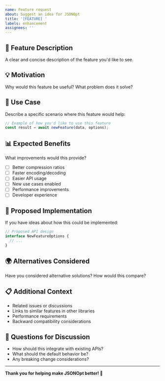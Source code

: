 ```yaml
---
name: Feature request
about: Suggest an idea for JSONOpt
title: '[FEATURE] '
labels: enhancement
assignees: ''
---
```


## 🚀 **Feature Description**
A clear and concise description of the feature you'd like to see.

## 💡 **Motivation**
Why would this feature be useful? What problem does it solve?

## 🎯 **Use Case**
Describe a specific scenario where this feature would help:

```typescript
// Example of how you'd like to use this feature
const result = await newFeature(data, options);
```

## 📊 **Expected Benefits**
What improvements would this provide?
- [ ] Better compression ratios
- [ ] Faster encoding/decoding
- [ ] Easier API usage
- [ ] New use cases enabled
- [ ] Performance improvements
- [ ] Developer experience

## 🔧 **Proposed Implementation**
If you have ideas about how this could be implemented:

```typescript
// Proposed API design
interface NewFeatureOptions {
  // ...
}
```

## 🌍 **Alternatives Considered**
Have you considered alternative solutions? How would this compare?

## 📋 **Additional Context**
- Related issues or discussions
- Links to similar features in other libraries
- Performance requirements
- Backward compatibility considerations

## 💭 **Questions for Discussion**
- How should this integrate with existing APIs?
- What should the default behavior be?
- Any breaking change considerations?

---

**Thank you for helping make JSONOpt better! 🙏**
